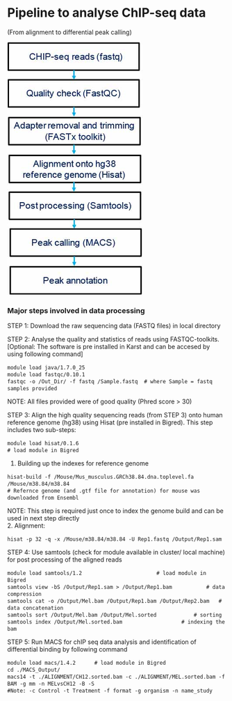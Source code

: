 # Pipeline to analyse ChIP-seq data 
(From alignment to differential peak calling)

![](./CHIP_Pipeline.jpg)


### Major steps involved in data processing
STEP 1: Download the raw sequencing data (FASTQ files) in local directory

STEP 2: Analyse the quality and statistics of reads using FASTQC-toolkits. 
	[Optional: The software is pre installed in Karst and can be accesed by using following command]

	module load java/1.7.0_25   
	module load fastqc/0.10.1
	fastqc -o /Out_Dir/ -f fastq /Sample.fastq 	# where Sample = fastq samples provided
NOTE: All files provided were of good quality (Phred score > 30)

STEP 3: Align the high quality sequencing reads (from STEP 3) onto human reference genome (hg38) using Hisat (pre installed in Bigred).
This step includes two sub-steps:

	module load hisat/0.1.6 
	# load module in Bigred
	
   1. Building up the indexes for reference genome
   
   	hisat-build -f /Mouse/Mus_musculus.GRCh38.84.dna.toplevel.fa /Mouse/m38.84/m38.84    
	# Refernce genome (and .gtf file for annotation) for mouse was downloaded from Ensembl
		
NOTE: This step is required just once to index the genome build and can be used in next step directly	
   2. Alignment:
		
	hisat -p 32 -q -x /Mouse/m38.84/m38.84 -U Rep1.fastq /Output/Rep1.sam

STEP 4: Use samtools (check for module available in cluster/ local machine)
	for post processing of the aligned reads
	
	module load samtools/1.2 						# load module in Bigred
	samtools view -bS /Output/Rep1.sam > /Output/Rep1.bam			# data compression
	samtools cat -o /Output/Mel.bam /Output/Rep1.bam /Output/Rep2.bam	# data concatenation 
	samtools sort /Output/Mel.bam /Output/Mel.sorted	 		# sorting
	samtools index /Output/Mel.sorted.bam					# indexing the bam

STEP 5: Run MACS for chIP seq data analysis and identification of differential binding by following command
	
	module load macs/1.4.2		# load module in Bigred
	cd ./MACS_Output/
	macs14 -t ./ALIGNMENT/CH12.sorted.bam -c ./ALIGNMENT/MEL.sorted.bam -f BAM -g mm -n MELvsCH12 -B -S  
	#Note: -c Control -t Treatment -f format -g organism -n name_study
